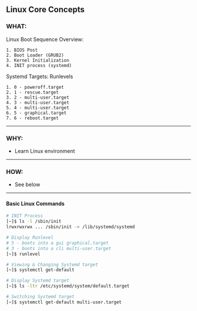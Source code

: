 ## Linux Core Concepts ##

### WHAT: ###
Linux Boot Sequence Overview:

    1. BIOS Post
    2. Boot Loader (GRUB2)
    3. Kernel Initialization
    4. INIT process (systemd)

Systemd Targets: Runlevels

    1. 0 - poweroff.target
    2. 1 - rescue.target
    3. 2 - multi-user.target
    4. 3 - multi-user.target
    5. 4 - multi-user.target
    6. 5 - graphical.target
    7. 6 - reboot.target
---

### WHY: ###
- Learn Linux environment
---

### HOW: ####
- See below
---

#### Basic Linux Commands ####

```bash
# INIT Process
[~]$ ls -l /sbin/init
lrwxrwxrwx ... /sbin/init -> /lib/systemd/systemd

# Display Runlevel
# 5 - boots into a gui graphical.target
# 3 - boots into a cli multi-user.target 
[~]$ runlevel

# Viewing & Changing Systemd target
[~]$ systemctl get-default

# Display Systemd target
[~]$ ls -ltr /etc/systemd/system/default.target

# Switching Systemd target
[~]$ systemctl get-default multi-user.target

```


